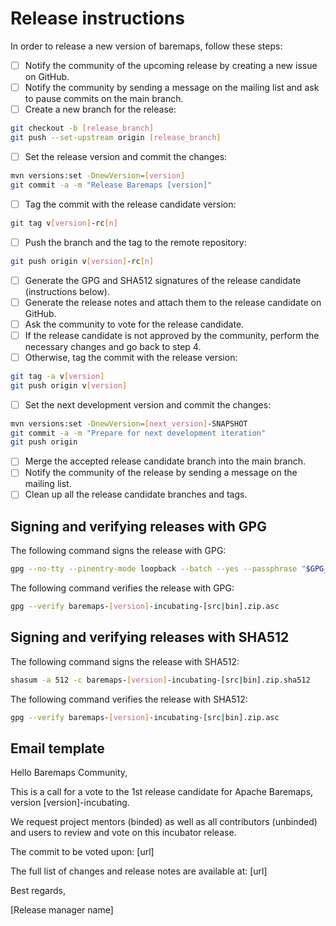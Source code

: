 # Release instructions

In order to release a new version of baremaps, follow these steps:

- [ ] Notify the community of the upcoming release by creating a new issue on GitHub.
- [ ] Notify the community by sending a message on the mailing list and ask to pause commits on the main branch.
- [ ] Create a new branch for the release:

```bash
git checkout -b [release_branch]
git push --set-upstream origin [release_branch]
```

- [ ] Set the release version and commit the changes:

```bash 
mvn versions:set -DnewVersion=[version]
git commit -a -m "Release Baremaps [version]"
```

- [ ] Tag the commit with the release candidate version:

```bash
git tag v[version]-rc[n]
```

- [ ] Push the branch and the tag to the remote repository:

```bash
git push origin v[version]-rc[n]
```

- [ ] Generate the GPG and SHA512 signatures of the release candidate (instructions below).
- [ ] Generate the release notes and attach them to the release candidate on GitHub.
- [ ] Ask the community to vote for the release candidate.
- [ ] If the release candidate is not approved by the community, perform the necessary changes and go back to step 4.
- [ ] Otherwise, tag the commit with the release version:

```bash
git tag -a v[version]
git push origin v[version]
```

- [ ] Set the next development version and commit the changes:

```bash
mvn versions:set -DnewVersion=[next_version]-SNAPSHOT
git commit -a -m "Prepare for next development iteration"
git push origin
```

- [ ] Merge the accepted release candidate branch into the main branch.
- [ ] Notify the community of the release by sending a message on the mailing list.
- [ ] Clean up all the release candidate branches and tags.

## Signing and verifying releases with GPG

The following command signs the release with GPG:

```bash
gpg --no-tty --pinentry-mode loopback --batch --yes --passphrase "$GPG_PASSPHRASE" --output "baremaps-[version]-incubating-[src|bin].zip.asc" --detach-sign --armor "baremaps-[version]-incubating-[src|bin].zip"
```

The following command verifies the release with GPG:

```bash
gpg --verify baremaps-[version]-incubating-[src|bin].zip.asc
```

## Signing and verifying releases with SHA512

The following command signs the release with SHA512:

```bash
shasum -a 512 -c baremaps-[version]-incubating-[src|bin].zip.sha512
```

The following command verifies the release with SHA512:

```bash
gpg --verify baremaps-[version]-incubating-[src|bin].zip.asc
```

## Email template

Hello Baremaps Community,

This is a call for a vote to the 1st release candidate for Apache Baremaps,
version [version]-incubating.

We request project mentors (binded) as well as all contributors (unbinded)
and users to review and vote on this incubator release.

The commit to be voted upon:
[url]

The full list of changes and release notes are available at:
[url]

Best regards,

[Release manager name]


